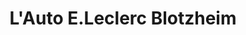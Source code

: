 ---
title: "L'Auto E.Leclerc Blotzheim"
url: /blotzheim/lauto-e-leclerc-blotzheim/
shop: réparation de voitures
---